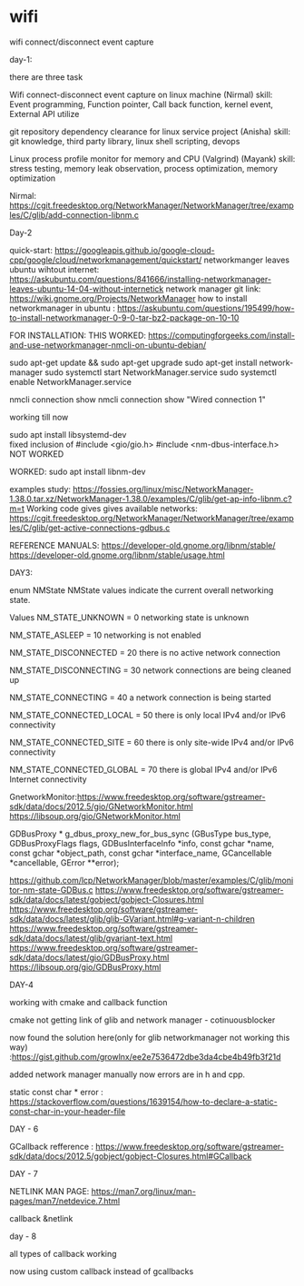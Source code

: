 # wifi
wifi connect/disconnect event capture

day-1:

there are three task

Wifi connect-disconnect event capture on linux machine (Nirmal)
skill: Event programming, Function pointer, Call back function, kernel event, External API utilize

git repository dependency clearance for linux service project (Anisha)
skill: git knowledge, third party library, linux shell scripting, devops

Linux process profile monitor for memory and CPU (Valgrind) (Mayank)
skill: stress testing, memory leak observation, process optimization, memory optimization



Nirmal:
https://cgit.freedesktop.org/NetworkManager/NetworkManager/tree/examples/C/glib/add-connection-libnm.c





Day-2

quick-start: https://googleapis.github.io/google-cloud-cpp/google/cloud/networkmanagement/quickstart/
networkmanger leaves ubuntu wihtout internet: https://askubuntu.com/questions/841666/installing-networkmanager-leaves-ubuntu-14-04-without-internetick
network manager git link: https://wiki.gnome.org/Projects/NetworkManager
how to install networkmanager in ubuntu : https://askubuntu.com/questions/195499/how-to-install-networkmanager-0-9-0-tar-bz2-package-on-10-10


FOR INSTALLATION: 
THIS WORKED:  https://computingforgeeks.com/install-and-use-networkmanager-nmcli-on-ubuntu-debian/


sudo apt-get update && sudo apt-get upgrade
sudo apt-get install network-manager
sudo systemctl start NetworkManager.service
sudo systemctl enable NetworkManager.service


nmcli connection show
nmcli connection show "Wired connection 1"

working till now


sudo apt install libsystemd-dev  
fixed inclusion of
#include <gio/gio.h>
#include <nm-dbus-interface.h>
NOT WORKED





WORKED: sudo apt install libnm-dev



examples study:
https://fossies.org/linux/misc/NetworkManager-1.38.0.tar.xz/NetworkManager-1.38.0/examples/C/glib/get-ap-info-libnm.c?m=t
Working code gives gives available networks: https://cgit.freedesktop.org/NetworkManager/NetworkManager/tree/examples/C/glib/get-active-connections-gdbus.c


REFERENCE MANUALS:
https://developer-old.gnome.org/libnm/stable/
https://developer-old.gnome.org/libnm/stable/usage.html





DAY3:

enum NMState
NMState values indicate the current overall networking state.

Values
NM_STATE_UNKNOWN = 0             networking state is unknown

 
NM_STATE_ASLEEP = 10             networking is not enabled

 
NM_STATE_DISCONNECTED = 20           there is no active network connection

 
NM_STATE_DISCONNECTING = 30          network connections are being cleaned up

 
NM_STATE_CONNECTING = 40             a network connection is being started

 
NM_STATE_CONNECTED_LOCAL = 50            there is only local IPv4 and/or IPv6 connectivity

 
NM_STATE_CONNECTED_SITE = 60             there is only site-wide IPv4 and/or IPv6 connectivity

 
NM_STATE_CONNECTED_GLOBAL = 70           there is global IPv4 and/or IPv6 Internet connectivity

 
GnetworkMonitor:https://www.freedesktop.org/software/gstreamer-sdk/data/docs/2012.5/gio/GNetworkMonitor.html
https://libsoup.org/gio/GNetworkMonitor.html


GDBusProxy *        g_dbus_proxy_new_for_bus_sync       (GBusType bus_type,
                                                         GDBusProxyFlags flags,
                                                         GDBusInterfaceInfo *info,
                                                         const gchar *name,
                                                         const gchar *object_path,
                                                         const gchar *interface_name,
                                                         GCancellable *cancellable,
                                                         GError **error);

https://github.com/lcp/NetworkManager/blob/master/examples/C/glib/monitor-nm-state-GDBus.c
https://www.freedesktop.org/software/gstreamer-sdk/data/docs/latest/gobject/gobject-Closures.html
https://www.freedesktop.org/software/gstreamer-sdk/data/docs/latest/glib/glib-GVariant.html#g-variant-n-children
https://www.freedesktop.org/software/gstreamer-sdk/data/docs/latest/glib/gvariant-text.html
https://www.freedesktop.org/software/gstreamer-sdk/data/docs/latest/gio/GDBusProxy.html
https://libsoup.org/gio/GDBusProxy.html



DAY-4

working with cmake and callback function

cmake not getting link of glib and network manager - cotinuousblocker

now found the solution here(only for glib networkmanager not working this way) :https://gist.github.com/growlnx/ee2e7536472dbe3da4cbe4b49fb3f21d


added network manager manually
now errors are in h and cpp.



static const char * error : https://stackoverflow.com/questions/1639154/how-to-declare-a-static-const-char-in-your-header-file





DAY - 6


GCallback refference : https://www.freedesktop.org/software/gstreamer-sdk/data/docs/2012.5/gobject/gobject-Closures.html#GCallback

DAY - 7


NETLINK MAN PAGE:
https://man7.org/linux/man-pages/man7/netdevice.7.html


callback &netlink

day - 8 

all types of callback working

now using custom callback instead of gcallbacks
